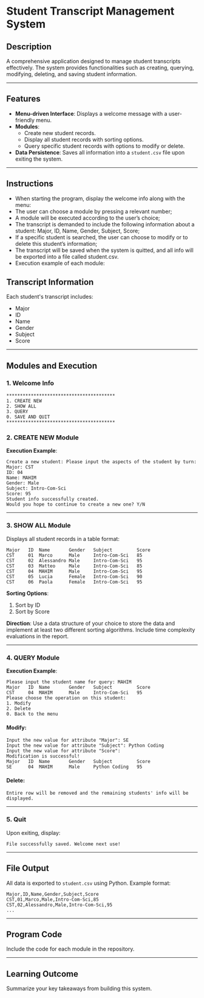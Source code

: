 
# Student Transcript Management System

## Description
A comprehensive application designed to manage student transcripts effectively. The system provides functionalities such as creating, querying, modifying, deleting, and saving student information.

---

## Features

- **Menu-driven Interface**: Displays a welcome message with a user-friendly menu.
- **Modules**:
  - Create new student records.
  - Display all student records with sorting options.
  - Query specific student records with options to modify or delete.
- **Data Persistence**: Saves all information into a `student.csv` file upon exiting the system.

---
## Instructions
- When starting the program, display the welcome info along with the menu:
- The user can choose a module by pressing a relevant number;
- A module will be executed according to the user’s choice;
- The transcript is demanded to include the following information about a student: Major, ID, Name, Gender, Subject, Score;
- If a specific student is searched, the user can choose to modify or to delete this student’s information;
- The transcript will be saved when the system is quitted, and all info will be exported into a file called student.csv.
- Execution example of each module:


## Transcript Information
Each student's transcript includes:
- Major
- ID
- Name
- Gender
- Subject
- Score

---

## Modules and Execution

### 1. Welcome Info
```
****************************************
1. CREATE NEW
2. SHOW ALL
3. QUERY
0. SAVE AND QUIT
****************************************
```

### 2. CREATE NEW Module
**Execution Example**:
```
Create a new student: Please input the aspects of the student by turn:
Major: CST
ID: 04
Name: MAHIM
Gender: Male
Subject: Intro-Com-Sci
Score: 95
Student info successfully created.
Would you hope to continue to create a new one? Y/N
```

---

### 3. SHOW ALL Module
Displays all student records in a table format:
```
Major   ID  Name       Gender   Subject         Score
CST     01  Marco      Male     Intro-Com-Sci   85
CST     02  Alessandro Male     Intro-Com-Sci   95
CST     03  Matteo     Male     Intro-Com-Sci   85
CST     04  MAHIM      Male     Intro-Com-Sci   95
CST     05  Lucia      Female   Intro-Com-Sci   90
CST     06  Paola      Female   Intro-Com-Sci   95
```
**Sorting Options**:
1. Sort by ID
2. Sort by Score

**Direction**:
Use a data structure of your choice to store the data and implement at least two different sorting algorithms. Include time complexity evaluations in the report.

---

### 4. QUERY Module
**Execution Example**:
```
Please input the student name for query: MAHIM
Major   ID  Name       Gender   Subject         Score
CST     04  MAHIM      Male     Intro-Com-Sci   95
Please choose the operation on this student:
1. Modify
2. Delete
0. Back to the menu
```

#### Modify:
```
Input the new value for attribute "Major": SE
Input the new value for attribute "Subject": Python Coding
Input the new value for attribute "Score":  
Modification is successful!
Major   ID  Name       Gender   Subject         Score
SE      04  MAHIM      Male     Python Coding   95
```

#### Delete:
```
Entire row will be removed and the remaining students' info will be displayed.
```

---

### 5. Quit
Upon exiting, display:
```
File successfully saved. Welcome next use!
```

---

## File Output
All data is exported to `student.csv` using Python. Example format:
```
Major,ID,Name,Gender,Subject,Score
CST,01,Marco,Male,Intro-Com-Sci,85
CST,02,Alessandro,Male,Intro-Com-Sci,95
...
```

---

## Program Code
Include the code for each module in the repository.

---

## Learning Outcome
Summarize your key takeaways from building this system.
